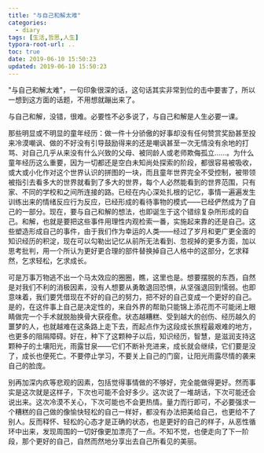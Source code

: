 ```yaml
---
title: "与自己和解太难"
categories:
  - diary
tags: [生活,哲思,人生]
typora-root-url: ..
toc: true
date: 2019-06-10 15:50:23
updated: 2019-06-10 15:50:23
---
```


"与自己和解太难"，一句印象很深的话，这句话其实非常到位的击中要害了，所以一想到这方面的话题，不用想就蹦出来了。

与自己和解，没错，很难。必要性不必多说了，与自己和解是人生必要一课。

那些明显或不明显的童年经历：做一件十分骄傲的好事却没有任何赞赏奖励甚至投来冷漠嘲讽、做的不好没有引导鼓励得来的还是嘲讽甚至一次无情没有余地的打骂、对自己几乎从来没有什么兴致的父母、被同龄人或老师欺侮孤立……。为什么童年经历这么重要，因为一切都还是空白未知尚处探索的阶段，都很容易被吸收，或大或小化作对这个世界认识的拼图的一块，而且童年世界完全不受控制，被带领被指引去看多大的世界就看到了多大的世界，每个人必然能看到的世界范围，只有家、不同的学校和之间所连接的路。已经在内心深处扎根的记忆，事情一遍遍发生训练出来的情绪反应行为反应，已经形成的看待事物的模式——已经俨然成为了自己的一部分。现在，要与自己和解的想法，也即诞生于这个错综复杂所形成的自己。和解，也就是要把这些事件用理性内观检索一番，实施起来靠的还是自己。这些塑造形成自己的事件，由于我们作为幸运的人类——经过了岁月和更广更全面的知识经历的积淀，现在可以勾勒出记忆从前所无法看到、忽视掉的更多方面，加以思考批判，用一个所认为更好更合理的部件替换掉自己人格中的这部分，乞求释然，乞求轻松，乞求成长。

可是万事万物逃不出一个马太效应的圈圈，瞧，这里也是。想要摆脱的东西，自然是对我们不利的消极因素，没有人想要从勇敢退回恐惧，从坚强退回到懦弱。也即意味着，我们要凭借现在不好的自己的努力，把不好的自己变成一个更好的自己。是的，在这件事上自己是决定性的，来自外界的帮助只能锦上添花而不可能闭上眼睛做完一个手术就脱胎换骨大获痊愈。状态越糟糕、受到越大的创伤、经历越久的噩梦的人，也就越难在这条路上走下去，而起点作为这段成长旅程最艰难的地方，也更多的阻隔障碍。好在，种下了这颗种子以后，知识经历，智慧，是滋润支持这颗种子的土壤阳光，雨露甘泉——它们不断补充进来，成长就会继续，它们要是没了，成长也便死亡。不要停止学习，不要关上自己的门窗，让阳光雨露尽情的袭来自己的脸庞。

别再加深内疚等悲观的因素，包括觉得事情做的不够好，完全能做得更好。然而事实是这次就是这样子，下次也可能不会好多少。这次说了一堆胡话，下次可能还会说出来。这次冷漠不关心，下次可能也不会更热情。量力而行即可，不必要强求一个糟糕的自己做的像愉快轻松的自己一样好，都没有办法把美给自己，也更给不了别人。反而释怀、轻松的心态才是正确的状态，也是更好的自己的样子，从恶性循环中出来，发现周围的一切好像更加漂亮了一点。不知不觉，也便走向了下一阶段，那个更好的自己，自然而然地分享出去自己所看见的美丽。